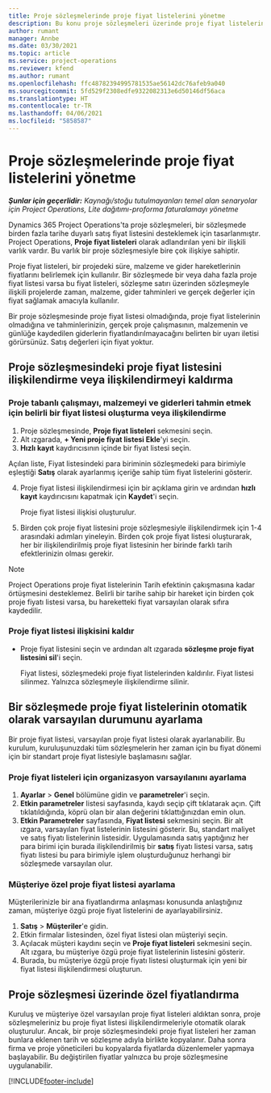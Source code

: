 ```yaml
---
title: Proje sözleşmelerinde proje fiyat listelerini yönetme
description: Bu konu proje sözleşmeleri üzerinde proje fiyat listelerinin yönetilmesi hakkında bilgi sağlar.
author: rumant
manager: Annbe
ms.date: 03/30/2021
ms.topic: article
ms.service: project-operations
ms.reviewer: kfend
ms.author: rumant
ms.openlocfilehash: ffc48782394995781535ae56142dc76afeb9a040
ms.sourcegitcommit: 5fd529f2308edfe9322082313e6d50146df56aca
ms.translationtype: HT
ms.contentlocale: tr-TR
ms.lasthandoff: 04/06/2021
ms.locfileid: "5858587"
---
```

# <a name="manage-project-price-lists-on-project-contracts"></a>Proje sözleşmelerinde proje fiyat listelerini yönetme

_**Şunlar için geçerlidir:** Kaynağı/stoğu tutulmayanları temel alan senaryolar için Project Operations, Lite dağıtımı-proforma faturalamayı yönetme_

Dynamics 365 Project Operations'ta proje sözleşmeleri, bir sözleşmede birden fazla tarihe duyarlı satış fiyat listesini desteklemek için tasarlanmıştır. Project Operations, **Proje fiyat listeleri** olarak adlandırılan yeni bir ilişkili varlık vardır. Bu varlık bir proje sözleşmesiyle bire çok ilişkiye sahiptir.

Proje fiyat listeleri, bir projedeki süre, malzeme ve gider hareketlerinin fiyatlarını belirlemek için kullanılır. Bir sözleşmede bir veya daha fazla proje fiyat listesi varsa bu fiyat listeleri, sözleşme satırı üzerinden sözleşmeyle ilişkili projelerde zaman, malzeme, gider tahminleri ve gerçek değerler için fiyat sağlamak amacıyla kullanılır.

Bir proje sözleşmesinde proje fiyat listesi olmadığında, proje fiyat listelerinin olmadığına ve tahminlerinizin, gerçek proje çalışmasının, malzemenin ve günlüğe kaydedilen giderlerin fiyatlandırılmayacağını belirten bir uyarı iletisi görürsünüz. Satış değerleri için fiyat yoktur.

## <a name="associate-or-unassociate-a-project-price-list-on-a-project-contract"></a>Proje sözleşmesindeki proje fiyat listesini ilişkilendirme veya ilişkilendirmeyi kaldırma

### <a name="create-or-associate-a-specific-price-list-for-estimating-project-based-work-material-and-expenses"></a>Proje tabanlı çalışmayı, malzemeyi ve giderleri tahmin etmek için belirli bir fiyat listesi oluşturma veya ilişkilendirme

1. Proje sözleşmesinde, **Proje fiyat listeleri** sekmesini seçin.
2. Alt ızgarada, **+ Yeni proje fiyat listesi Ekle**'yi seçin.
3. **Hızlı kayıt** kaydırıcısının içinde bir fiyat listesi seçin. 

  Açılan liste, Fiyat listesindeki para biriminin sözleşmedeki para birimiyle eşleştiği **Satış** olarak ayarlanmış içeriğe sahip tüm fiyat listelerini gösterir.
  
4. Proje fiyat listesi ilişkilendirmesi için bir açıklama girin ve ardından **hızlı kayıt** kaydırıcısını kapatmak için **Kaydet**'i seçin.

   Proje fiyat listesi ilişkisi oluşturulur.
   
5. Birden çok proje fiyat listesini proje sözleşmesiyle ilişkilendirmek için 1-4 arasındaki adımları yineleyin. Birden çok proje fiyat listesi oluşturarak, her bir ilişkilendirilmiş proje fiyat listesinin her birinde farklı tarih efektlerinizin olması gerekir.

> [!NOTE]
> Project Operations proje fiyat listelerinin Tarih efektinin çakışmasına kadar örtüşmesini desteklemez. Belirli bir tarihe sahip bir hareket için birden çok proje fiyatı listesi varsa, bu hareketteki fiyat varsayılan olarak sıfıra kaydedilir.

### <a name="remove-a-project-price-list-association"></a>Proje fiyat listesi ilişkisini kaldır

- Proje fiyat listesini seçin ve ardından alt ızgarada **sözleşme proje fiyat listesini sil**'i seçin. 

  Fiyat listesi, sözleşmedeki proje fiyat listelerinden kaldırılır. Fiyat listesi silinmez. Yalnızca sözleşmeyle ilişkilendirme silinir.

## <a name="set-up-automatic-defaulting-of-project-price-lists-on-a-contract"></a>Bir sözleşmede proje fiyat listelerinin otomatik olarak varsayılan durumunu ayarlama

Bir proje fiyat listesi, varsayılan proje fiyat listesi olarak ayarlanabilir. Bu kurulum, kuruluşunuzdaki tüm sözleşmelerin her zaman için bu fiyat dönemi için bir standart proje fiyat listesiyle başlamasını sağlar.

### <a name="set-up-the-organizational-default-for-project-price-lists"></a>Proje fiyat listeleri için organizasyon varsayılanını ayarlama

1. **Ayarlar** > **Genel** bölümüne gidin ve **parametreler**'i seçin.
2. **Etkin parametreler** listesi sayfasında, kaydı seçip çift tıklatarak açın. Çift tıklatıldığında, köprü olan bir alan değerini tıklattığınızdan emin olun. 
3. **Etkin Parametreler** sayfasında, **Fiyat listesi** sekmesini seçin. Bir alt ızgara, varsayılan fiyat listelerinin listesini gösterir. Bu, standart maliyet ve satış fiyatı listelerinin listesidir. Uygulamasında satış yaptığınız her para birimi için burada ilişkilendirilmiş bir **satış** fiyatı listesi varsa, satış fiyatı listesi bu para birimiyle işlem oluşturduğunuz herhangi bir sözleşmede varsayılan olur.

### <a name="set-up-a-customer-specific-project-price-list"></a>Müşteriye özel proje fiyat listesi ayarlama

Müşterilerinizle bir ana fiyatlandırma anlaşması konusunda anlaştığınız zaman, müşteriye özgü proje fiyat listelerini de ayarlayabilirsiniz.

1. **Satış** > **Müşteriler**'e gidin.
2. Etkin firmalar listesinden, özel fiyat listesi olan müşteriyi seçin.
3. Açılacak müşteri kaydını seçin ve **Proje fiyat listeleri** sekmesini seçin. Alt ızgara, bu müşteriye özgü proje fiyat listelerinin listesini gösterir. 
4. Burada, bu müşteriye özgü proje fiyatı listesi oluşturmak için yeni bir fiyat listesi ilişkilendirmesi oluşturun.

## <a name="custom-pricing-on-a-project-contract"></a>Proje sözleşmesi üzerinde özel fiyatlandırma

Kuruluş ve müşteriye özel varsayılan proje fiyat listeleri aldıktan sonra, proje sözleşmeleriniz bu proje fiyat listesi ilişkilendirmeleriyle otomatik olarak oluşturulur. Ancak, bir proje sözleşmesindeki proje fiyat listeleri her zaman bunlara eklenen tarih ve sözleşme adıyla birlikte kopyalanır. Daha sonra firma ve proje yöneticileri bu kopyalarda fiyatlarda düzenlemeler yapmaya başlayabilir. Bu değiştirilen fiyatlar yalnızca bu proje sözleşmesine uygulanabilir.


[!INCLUDE[footer-include](../includes/footer-banner.md)]
